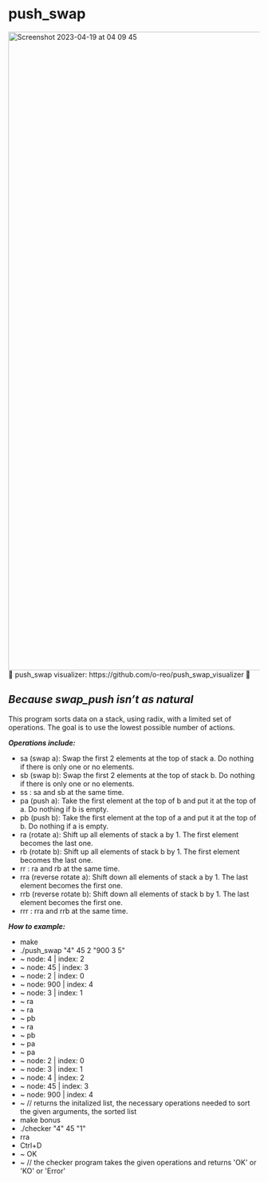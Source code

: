 # push_swap

<img width="1280" alt="Screenshot 2023-04-19 at 04 09 45" src="https://user-images.githubusercontent.com/115113929/232948436-054f86ed-46a7-4306-b589-3948581fad64.png">
💫 push_swap visualizer: https://github.com/o-reo/push_swap_visualizer 💫

## ***Because swap_push isn’t as natural***

This program sorts data on a stack, using radix, with a limited set of operations. The goal is to use the lowest possible number of actions.

 ***Operations include:***
 - sa (swap a): Swap the first 2 elements at the top of stack a. Do nothing if there is only one or no elements.
 - sb (swap b): Swap the first 2 elements at the top of stack b. Do nothing if there is only one or no elements.
 - ss : sa and sb at the same time.
 - pa (push a): Take the first element at the top of b and put it at the top of a. Do nothing if b is empty.
 - pb (push b): Take the first element at the top of a and put it at the top of b. Do nothing if a is empty.
 - ra (rotate a): Shift up all elements of stack a by 1. The first element becomes the last one.
 - rb (rotate b): Shift up all elements of stack b by 1. The first element becomes the last one.
 - rr : ra and rb at the same time.
 - rra (reverse rotate a): Shift down all elements of stack a by 1. The last element becomes the first one.
 - rrb (reverse rotate b): Shift down all elements of stack b by 1. The last element becomes the first one.
 - rrr : rra and rrb at the same time.

***How to example:***
 - make
 - ./push_swap "4" 45 2 "900 3 5"
 -   ~ node: 4 | index: 2
 -   ~ node: 45 | index: 3
 -   ~ node: 2 | index: 0
 -   ~ node: 900 | index: 4
 -   ~ node: 3 | index: 1
 -   ~ ra
 -   ~ ra
 -   ~ pb
 -   ~ ra
 -   ~ pb
 -   ~ pa
 -   ~ pa
 -   ~ node: 2 | index: 0
 -   ~ node: 3 | index: 1
 -   ~ node: 4 | index: 2
 -   ~ node: 45 | index: 3
 -   ~ node: 900 | index: 4
 -   ~ // returns the initalized list, the necessary operations needed to sort the given arguments, the sorted list
 - make bonus
 - ./checker "4" 45 "1"
 - rra
 - Ctrl+D
 -    ~ OK
 -    ~ // the checker program takes the given operations and returns 'OK' or 'KO' or 'Error'
